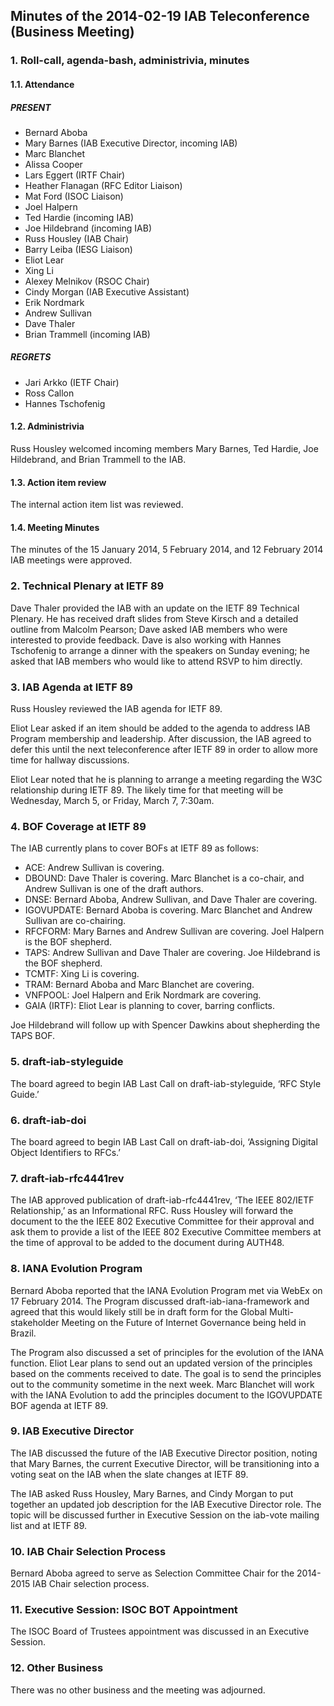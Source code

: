 
Minutes of the 2014-02-19 IAB Teleconference (Business Meeting)
---------------------------------------------------------------


### 1. Roll-call, agenda-bash, administrivia, minutes


#### 1.1. Attendance


##### PRESENT


* Bernard Aboba
* Mary Barnes (IAB Executive Director, incoming IAB)
* Marc Blanchet
* Alissa Cooper
* Lars Eggert (IRTF Chair)
* Heather Flanagan (RFC Editor Liaison)
* Mat Ford (ISOC Liaison)
* Joel Halpern
* Ted Hardie (incoming IAB)
* Joe Hildebrand (incoming IAB)
* Russ Housley (IAB Chair)
* Barry Leiba (IESG Liaison)
* Eliot Lear
* Xing Li
* Alexey Melnikov (RSOC Chair)
* Cindy Morgan (IAB Executive Assistant)
* Erik Nordmark
* Andrew Sullivan
* Dave Thaler
* Brian Trammell (incoming IAB)


##### REGRETS


* Jari Arkko (IETF Chair)
* Ross Callon
* Hannes Tschofenig


#### 1.2. Administrivia


Russ Housley welcomed incoming members Mary Barnes, Ted Hardie, Joe Hildebrand, and Brian Trammell to the IAB.


#### 1.3. Action item review


The internal action item list was reviewed.


#### 1.4. Meeting Minutes


The minutes of the 15 January 2014, 5 February 2014, and 12 February 2014 IAB meetings were approved.


### 2. Technical Plenary at IETF 89


Dave Thaler provided the IAB with an update on the IETF 89 Technical Plenary. He has received draft slides from Steve Kirsch and a detailed outline from Malcolm Pearson; Dave asked IAB members who were interested to provide feedback. Dave is also working with Hannes Tschofenig to arrange a dinner with the speakers on Sunday evening; he asked that IAB members who would like to attend RSVP to him directly.


### 3. IAB Agenda at IETF 89


Russ Housley reviewed the IAB agenda for IETF 89.


Eliot Lear asked if an item should be added to the agenda to address IAB Program membership and leadership. After discussion, the IAB agreed to defer this until the next teleconference after IETF 89 in order to allow more time for hallway discussions.


Eliot Lear noted that he is planning to arrange a meeting regarding the W3C relationship during IETF 89. The likely time for that meeting will be Wednesday, March 5, or Friday, March 7, 7:30am.


### 4. BOF Coverage at IETF 89


The IAB currently plans to cover BOFs at IETF 89 as follows:


* ACE: Andrew Sullivan is covering.
* DBOUND: Dave Thaler is covering. Marc Blanchet is a co-chair, and Andrew Sullivan is one of the draft authors.
* DNSE: Bernard Aboba, Andrew Sullivan, and Dave Thaler are covering.
* IGOVUPDATE: Bernard Aboba is covering. Marc Blanchet and Andrew Sullivan are co-chairing.
* RFCFORM: Mary Barnes and Andrew Sullivan are covering. Joel Halpern is the BOF shepherd.
* TAPS: Andrew Sullivan and Dave Thaler are covering. Joe Hildebrand is the BOF shepherd.
* TCMTF: Xing Li is covering.
* TRAM: Bernard Aboba and Marc Blanchet are covering.
* VNFPOOL: Joel Halpern and Erik Nordmark are covering.
* GAIA (IRTF): Eliot Lear is planning to cover, barring conflicts.


Joe Hildebrand will follow up with Spencer Dawkins about shepherding the TAPS BOF.


### 5. draft-iab-styleguide


The board agreed to begin IAB Last Call on draft-iab-styleguide, ‘RFC Style Guide.’


### 6. draft-iab-doi


The board agreed to begin IAB Last Call on draft-iab-doi, ‘Assigning Digital Object Identifiers to RFCs.’


### 7. draft-iab-rfc4441rev


The IAB approved publication of draft-iab-rfc4441rev, ‘The IEEE 802/IETF Relationship,’ as an Informational RFC. Russ Housley will forward the document to the the IEEE 802 Executive Committee for their approval and ask them to provide a list of the IEEE 802 Executive Committee members at the time of approval to be added to the document during AUTH48.


### 8. IANA Evolution Program


Bernard Aboba reported that the IANA Evolution Program met via WebEx on 17 February 2014. The Program discussed draft-iab-iana-framework and agreed that this would likely still be in draft form for the Global Multi-stakeholder Meeting on the Future of Internet Governance being held in Brazil.


The Program also discussed a set of principles for the evolution of the IANA function. Eliot Lear plans to send out an updated version of the principles based on the comments received to date. The goal is to send the principles out to the community sometime in the next week. Marc Blanchet will work with the IANA Evolution to add the principles document to the IGOVUPDATE BOF agenda at IETF 89.


### 9. IAB Executive Director


The IAB discussed the future of the IAB Executive Director position, noting that Mary Barnes, the current Executive Director, will be transitioning into a voting seat on the IAB when the slate changes at IETF 89.


The IAB asked Russ Housley, Mary Barnes, and Cindy Morgan to put together an updated job description for the IAB Executive Director role. The topic will be discussed further in Executive Session on the iab-vote mailing list and at IETF 89.


### 10. IAB Chair Selection Process


Bernard Aboba agreed to serve as Selection Committee Chair for the 2014-2015 IAB Chair selection process.


### 11. Executive Session: ISOC BOT Appointment


The ISOC Board of Trustees appointment was discussed in an Executive Session.


### 12. Other Business


There was no other business and the meeting was adjourned.


